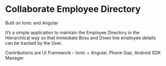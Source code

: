 # Collaborate Employee Directory #

Built on Ionic and Angular

It’s a simple application to maintain the Employee Directory in the Hierarchical way so that Immediate Boss and Down line employee details can be tracked by the User. 

Contributions are UI Framework – Ionic + Angular, Phone Gap, Android SDK Manager


